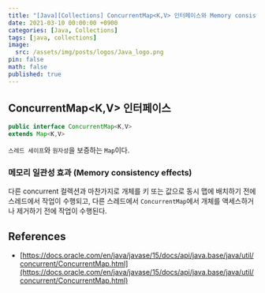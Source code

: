 ```yaml
---
title: "[Java][Collections] ConcurrentMap<K,​V> 인터페이스와 Memory consistency effects"
date: 2021-03-10 00:00:00 +0900
categories: [Java, Collections]
tags: [java, collections]
image:
  src: /assets/img/posts/logos/Java_logo.png
pin: false
math: false
published: true
---
```


## ConcurrentMap<K,​V> 인터페이스

```java
public interface ConcurrentMap<K,​V>
extends Map<K,​V>
```

`스레드 세이프`와 `원자성`을 보증하는 `Map`이다.

### 메모리 일관성 효과 (Memory consistency effects)

다른 concurrent 컬렉션과 마찬가지로 개체를 키 또는 값으로 동시 맵에 배치하기 전에 스레드에서 작업이 수행되고, 다른 스레드에서 `ConcurrentMap`에서 개체를 액세스하거나 제거하기 전에 작업이 수행된다.

## References

- [https://docs.oracle.com/en/java/javase/15/docs/api/java.base/java/util/concurrent/ConcurrentMap.html](https://docs.oracle.com/en/java/javase/15/docs/api/java.base/java/util/concurrent/ConcurrentMap.html)
